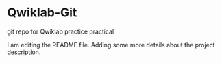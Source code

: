 # Qwiklab-Git
git repo for Qwiklab practice practical

I am editing the README file. Adding some more details about the project description.
